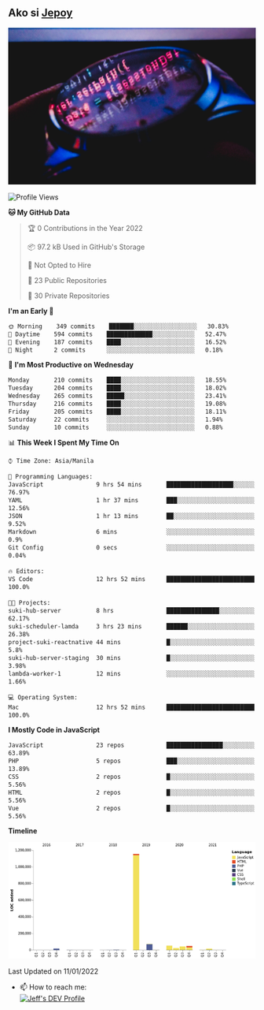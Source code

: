 ## Ako si [Jepoy](https://github.com/je-poy)
![je-poy-cover-img](imgs/cover.jpeg)

<!--START_SECTION:waka-->
![Profile Views](http://img.shields.io/badge/Profile%20Views-0-blue)

**🐱 My GitHub Data** 

> 🏆 0 Contributions in the Year 2022
 > 
> 📦 97.2 kB Used in GitHub's Storage 
 > 
> 🚫 Not Opted to Hire
 > 
> 📜 23 Public Repositories 
 > 
> 🔑 30 Private Repositories  
 > 
**I'm an Early 🐤** 

```text
🌞 Morning    349 commits    ███████░░░░░░░░░░░░░░░░░░   30.83% 
🌆 Daytime    594 commits    █████████████░░░░░░░░░░░░   52.47% 
🌃 Evening    187 commits    ████░░░░░░░░░░░░░░░░░░░░░   16.52% 
🌙 Night      2 commits      ░░░░░░░░░░░░░░░░░░░░░░░░░   0.18%

```
📅 **I'm Most Productive on Wednesday** 

```text
Monday       210 commits    ████░░░░░░░░░░░░░░░░░░░░░   18.55% 
Tuesday      204 commits    ████░░░░░░░░░░░░░░░░░░░░░   18.02% 
Wednesday    265 commits    █████░░░░░░░░░░░░░░░░░░░░   23.41% 
Thursday     216 commits    ████░░░░░░░░░░░░░░░░░░░░░   19.08% 
Friday       205 commits    ████░░░░░░░░░░░░░░░░░░░░░   18.11% 
Saturday     22 commits     ░░░░░░░░░░░░░░░░░░░░░░░░░   1.94% 
Sunday       10 commits     ░░░░░░░░░░░░░░░░░░░░░░░░░   0.88%

```


📊 **This Week I Spent My Time On** 

```text
⌚︎ Time Zone: Asia/Manila

💬 Programming Languages: 
JavaScript               9 hrs 54 mins       ███████████████████░░░░░░   76.97% 
YAML                     1 hr 37 mins        ███░░░░░░░░░░░░░░░░░░░░░░   12.56% 
JSON                     1 hr 13 mins        ██░░░░░░░░░░░░░░░░░░░░░░░   9.52% 
Markdown                 6 mins              ░░░░░░░░░░░░░░░░░░░░░░░░░   0.9% 
Git Config               0 secs              ░░░░░░░░░░░░░░░░░░░░░░░░░   0.04%

🔥 Editors: 
VS Code                  12 hrs 52 mins      █████████████████████████   100.0%

🐱‍💻 Projects: 
suki-hub-server          8 hrs               ███████████████░░░░░░░░░░   62.17% 
suki-scheduler-lamda     3 hrs 23 mins       ██████░░░░░░░░░░░░░░░░░░░   26.38% 
project-suki-reactnative 44 mins             █░░░░░░░░░░░░░░░░░░░░░░░░   5.8% 
suki-hub-server-staging  30 mins             █░░░░░░░░░░░░░░░░░░░░░░░░   3.98% 
lambda-worker-1          12 mins             ░░░░░░░░░░░░░░░░░░░░░░░░░   1.66%

💻 Operating System: 
Mac                      12 hrs 52 mins      █████████████████████████   100.0%

```

**I Mostly Code in JavaScript** 

```text
JavaScript               23 repos            ████████████████░░░░░░░░░   63.89% 
PHP                      5 repos             ███░░░░░░░░░░░░░░░░░░░░░░   13.89% 
CSS                      2 repos             █░░░░░░░░░░░░░░░░░░░░░░░░   5.56% 
HTML                     2 repos             █░░░░░░░░░░░░░░░░░░░░░░░░   5.56% 
Vue                      2 repos             █░░░░░░░░░░░░░░░░░░░░░░░░   5.56%

```


**Timeline**

![Chart not found](https://raw.githubusercontent.com/je-poy/je-poy/main/charts/bar_graph.png) 


 Last Updated on 11/01/2022
<!--END_SECTION:waka-->

- 📫 How to reach me: <br />
[<img src="https://d2fltix0v2e0sb.cloudfront.net/dev-badge.svg" width="50" alt="Jeff's DEV Profile" />](https://dev.to/jepoy)
<!--
**je-poy/je-poy** is a ✨ _special_ ✨ repository because its `README.md` (this file) appears on your GitHub profile.

Here are some ideas to get you started:

- 🔭 I’m currently working on ...
- 🌱 I’m currently learning ...
- 👯 I’m looking to collaborate on ...
- 🤔 I’m looking for help with ...
- 💬 Ask me about ...

- 😄 Pronouns: ...
- ⚡ Fun fact: ...
-->
